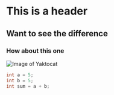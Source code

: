 # This is a header 
## Want to see the difference 
### How about this one 
![Image of Yaktocat](https://octodex.github.com/images/yaktocat.png)
``` C#
int a = 5;
int b = 5;
int sum = a + b;
```

